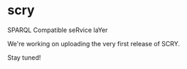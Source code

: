 # scry
SPARQL Compatible seRvice laYer

We're working on uploading the very first release of SCRY.

Stay tuned!

